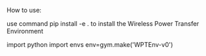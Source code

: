 How to use:

use command pip install -e . to install the Wireless Power Transfer Environment

import python
import envs
env=gym.make('WPTEnv-v0')

